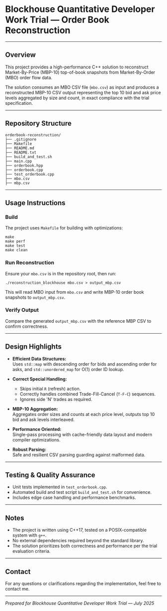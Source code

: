 # Blockhouse Quantitative Developer Work Trial — Order Book Reconstruction

---

## Overview

This project provides a high-performance C++ solution to reconstruct Market-By-Price (MBP-10) top-of-book snapshots from Market-By-Order (MBO) order flow data. 

The solution consumes an MBO CSV file (`mbo.csv`) as input and produces a reconstructed MBP-10 CSV output representing the top 10 bid and ask price levels aggregated by size and count, in exact compliance with the trial specification.

---

## Repository Structure

```
orderbook-reconstruction/
├── .gitignore
├── Makefile
├── README.md 
├── README.txt 
├── build_and_test.sh 
├── main.cpp 
├── orderbook.hpp 
├── orderbook.cpp 
├── test_orderbook.cpp 
├── mbo.csv 
├── mbp.csv 
```

---

## Usage Instructions

### Build

The project uses `Makefile` for building with optimizations:

```
make 
make perf 
make test 
make clean 
```

### Run Reconstruction

Ensure your `mbo.csv` is in the repository root, then run:

`./reconstruction_blockhouse mbo.csv > output_mbp.csv`

This will read MBO input from `mbo.csv` and write MBP-10 order book snapshots to `output_mbp.csv`.

### Verify Output

Compare the generated `output_mbp.csv` with the reference MBP CSV to confirm correctness.

---

## Design Highlights

- **Efficient Data Structures:**  
  Uses `std::map` with descending order for bids and ascending order for asks, and `std::unordered_map` for O(1) order ID lookup.

- **Correct Special Handling:**  
  - Skips initial `R` (refresh) action.  
  - Correctly handles combined Trade-Fill-Cancel (`T-F-C`) sequences.  
  - Ignores side 'N' trades as required.

- **MBP-10 Aggregation:**  
  Aggregates order sizes and counts at each price level, outputs top 10 bid and ask levels interleaved.

- **Performance Oriented:**  
  Single-pass processing with cache-friendly data layout and modern compiler optimizations.

- **Robust Parsing:**  
  Safe and resilient CSV parsing guarding against malformed data.

---

## Testing & Quality Assurance

- Unit tests implemented in `test_orderbook.cpp`.  
- Automated build and test script `build_and_test.sh` for convenience.
- Includes edge case handling and performance benchmarks.

---

## Notes

- The project is written using C++17, tested on a POSIX-compatible system with `g++`.  
- No external dependencies required beyond the standard library.  
- The solution prioritizes both correctness and performance per the trial evaluation criteria.

---

## Contact

For any questions or clarifications regarding the implementation, feel free to contact me.

---

*Prepared for Blockhouse Quantitative Developer Work Trial — July 2025*


